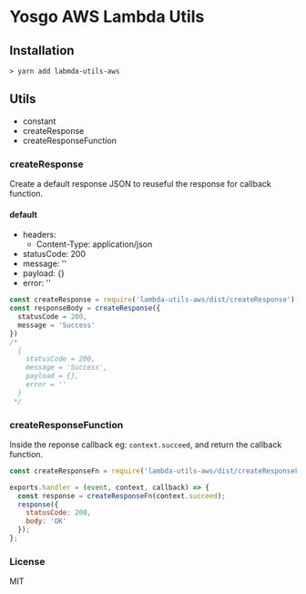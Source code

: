 # Yosgo AWS Lambda Utils

## Installation

```
> yarn add labmda-utils-aws
```

## Utils

* constant
* createResponse
* createResponseFunction

### createResponse

Create a default response JSON to reuseful the response for callback function.

#### default

* headers:
  * Content-Type: application/json
* statusCode: 200
* message: ''
* payload: {}
* error: ''

```javascript
const createResponse = require('lambda-utils-aws/dist/createResponse');
const responseBody = createResponse({
  statusCode = 200,
  message = 'Success'
})
/*
  {
    statusCode = 200,
    message = 'Success',
    payload = {},
    error = ''
  }
 */
```

### createResponseFunction

Inside the reponse callback eg: `context.succeed`, and return the callback function.

```javascript
const createResponseFn = require('lambda-utils-aws/dist/createResponseFunction');

exports.handler = (event, context, callback) => {
  const response = createResponseFn(context.succeed);
  response({
    statusCode: 200,
    body: 'OK'
  });
};
```

### License

MIT
